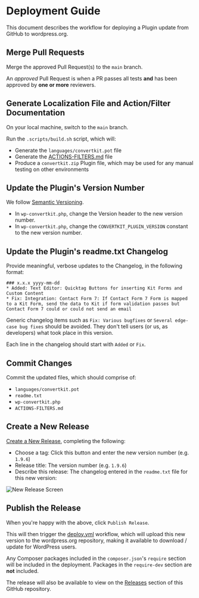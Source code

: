 # Deployment Guide

This document describes the workflow for deploying a Plugin update from GitHub to wordpress.org.

## Merge Pull Requests

Merge the approved Pull Request(s) to the `main` branch.

An *approved* Pull Request is when a PR passes all tests **and** has been approved by **one or more** reviewers.

## Generate Localization File and Action/Filter Documentation

On your local machine, switch to the `main` branch.

Run the `.scripts/build.sh` script, which will:

- Generate the `languages/convertkit.pot` file
- Generate the [ACTIONS-FILTERS.md](ACTIONS-FILTERS.md) file
- Produce a `convertkit.zip` Plugin file, which may be used for any manual testing on other environments

## Update the Plugin's Version Number

We follow [Semantic Versioning](https://semver.org/).

- In `wp-convertkit.php`, change the Version header to the new version number.
- In `wp-convertkit.php`, change the `CONVERTKIT_PLUGIN_VERSION` constant to the new version number.

## Update the Plugin's readme.txt Changelog

Provide meaningful, verbose updates to the Changelog, in the following format:

```
### x.x.x yyyy-mm-dd
* Added: Text Editor: Quicktag Buttons for inserting Kit Forms and Custom Content
* Fix: Integration: Contact Form 7: If Contact Form 7 Form is mapped to a Kit Form, send the data to Kit if form validation passes but Contact Form 7 could or could not send an email
```

Generic changelog items such as `Fix: Various bugfixes` or `Several edge-case bug fixes` should be avoided.  They don't tell users (or us, as developers)
what took place in this version.

Each line in the changelog should start with `Added` or `Fix`.

## Commit Changes

Commit the updated files, which should comprise of:

- `languages/convertkit.pot`
- `readme.txt`
- `wp-convertkit.php`
- `ACTIONS-FILTERS.md`

## Create a New Release

[Create a New Release](https://github.com/ConvertKit/convertkit-wordpress/releases/new), completing the following:

- Choose a tag: Click this button and enter the new version number (e.g. `1.9.6`)
- Release title: The version number (e.g. `1.9.6`)
- Describe this release: The changelog entered in the `readme.txt` file for this new version:

![New Release Screen](/.github/docs/new-release.png?raw=true)

## Publish the Release

When you're happy with the above, click `Publish Release`.

This will then trigger the [deploy.yml](.github/workflows/deploy.yml) workflow, which will upload this new version to the wordpress.org
repository, making it available to download / update for WordPress users.

Any Composer packages included in the `composer.json`'s `require` section will be included in the deployment.
Packages in the `require-dev` section are **not** included.

The release will also be available to view on the [Releases](https://github.com/ConvertKit/convertkit-wordpress/releases) section of this GitHub repository.